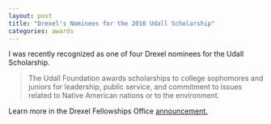 ```yaml
---
layout: post
title: "Drexel's Nominees for the 2016 Udall Scholarship"
categories: awards
---
```


I was recently recognized as one of four Drexel nominees for the Udall Scholarship.

>The Udall Foundation awards scholarships to college sophomores and juniors for leadership, public service, and commitment to issues related to Native American nations or to the environment.

Learn more in the Drexel Fellowships Office [announcement.](http://drexel.edu/fellowships/about/news/2016/March/2016%20Udall%20Nominees/)